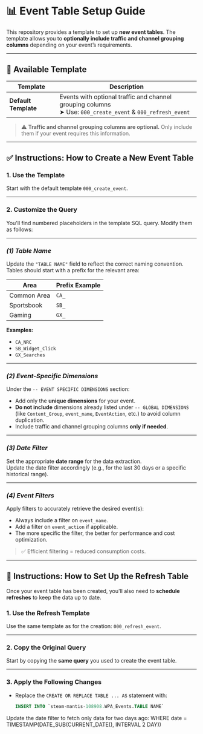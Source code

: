 # 📊 Event Table Setup Guide

This repository provides a template to set up **new event tables**. The template allows you to **optionally include traffic and channel grouping columns** depending on your event’s requirements.

---

## 🔧 Available Template

| Template | Description |
|---------|-------------|
| **Default Template** | Events with optional traffic and channel grouping columns <br> ➤ Use: `000_create_event` & `000_refresh_event` |

> ⚠️ **Traffic and channel grouping columns are optional.** Only include them if your event requires this information.

---

## ✅ Instructions: How to Create a New Event Table

### 1. **Use the Template**
Start with the default template `000_create_event`.

---

### 2. **Customize the Query**

You'll find numbered placeholders in the template SQL query. Modify them as follows:

---

### *(1) Table Name*
Update the `"TABLE NAME"` field to reflect the correct naming convention.  
Tables should start with a prefix for the relevant area:

| Area         | Prefix Example     |
|--------------|------------------|
| Common Area  | `CA_`            |
| Sportsbook   | `SB_`            |
| Gaming       | `GX_`            |

**Examples:**
- `CA_NRC`
- `SB_Widget_Click`
- `GX_Searches`

---

### *(2) Event-Specific Dimensions*
Under the `-- EVENT SPECIFIC DIMENSIONS` section:
- Add only the **unique dimensions** for your event.
- **Do not include** dimensions already listed under `-- GLOBAL DIMENSIONS` (like `Content_Group`, `event_name`, `EventAction`, etc.) to avoid column duplication.
- Include traffic and channel grouping columns **only if needed**.

---

### *(3) Date Filter*
Set the appropriate **date range** for the data extraction.  
Update the date filter accordingly (e.g., for the last 30 days or a specific historical range).

---

### *(4) Event Filters*
Apply filters to accurately retrieve the desired event(s):
- Always include a filter on `event_name`.
- Add a filter on `event_action` if applicable.
- The more specific the filter, the better for performance and cost optimization.

> ✅ Efficient filtering = reduced consumption costs.

---

## 🔁 Instructions: How to Set Up the Refresh Table

Once your event table has been created, you'll also need to **schedule refreshes** to keep the data up to date.

### 1. **Use the Refresh Template**
Use the same template as for the creation: `000_refresh_event`.

---

### 2. **Copy the Original Query**
Start by copying the **same query** you used to create the event table.

---

### 3. **Apply the Following Changes**
- Replace the `CREATE OR REPLACE TABLE ... AS` statement with:

  ```sql
  INSERT INTO `steam-mantis-108908.WPA_Events.TABLE NAME`
Update the date filter to fetch only data for two days ago:
WHERE date = TIMESTAMP(DATE_SUB(CURRENT_DATE(), INTERVAL 2 DAY))
